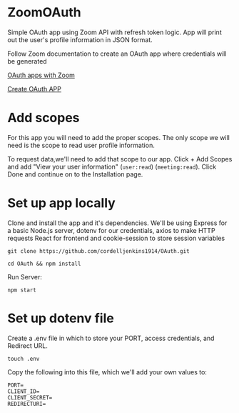 # ZoomOAuth
Simple OAuth app using Zoom API with refresh token logic. App will print out the user's profile information in JSON format. 

Follow Zoom documentation to create an OAuth app where credentials will be generated

[OAuth apps with Zoom](https://marketplace.zoom.us/docs/guides/auth/oauth/)

[Create OAuth APP](https://marketplace.zoom.us/docs/guides/build/oauth-app/)


# Add scopes
For this app you will need to add the proper scopes. The only scope we will need is the scope to read user profile information.

To request data,we'll need to add that scope to our app. Click + Add Scopes and add "View your user information" (`user:read`) (`meeting:read`). Click Done and continue on to the Installation page.

# Set up app locally
Clone and install the app and it's dependencies. We'll be using Express for a basic Node.js server, dotenv for our credentials, axios to make HTTP requests React for frontend and cookie-session to store session variables

`git clone https://github.com/cordelljenkins1914/OAuth.git`

`cd OAuth && npm install`

Run Server:

`npm start`

# Set up dotenv file

Create a .env file in which to store your PORT, access credentials, and Redirect URL.


`touch .env`

Copy the following into this file, which we'll add your own values to:

```
PORT=
CLIENT_ID=
CLIENT_SECRET=
REDIRECTURI=
```


